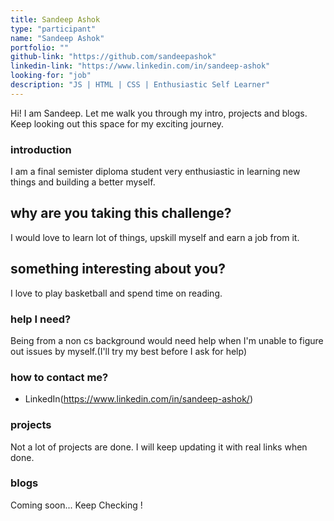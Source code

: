 ```yaml
---
title: Sandeep Ashok
type: "participant"
name: "Sandeep Ashok"
portfolio: ""
github-link: "https://github.com/sandeepashok"
linkedin-link: "https://www.linkedin.com/in/sandeep-ashok"
looking-for: "job"
description: "JS | HTML | CSS | Enthusiastic Self Learner"
---
```


Hi! I am Sandeep. Let me walk you through my intro, projects and blogs. Keep looking out this space for my exciting journey.

### introduction

I am a final semister diploma student very enthusiastic in learning new things and building a better myself.

## why are you taking this challenge?

I would love to learn lot of things, upskill myself and earn a job from it.

## something interesting about you?

I love to play basketball and spend time on reading.

### help I need?

Being from a non cs background would need help when I'm unable to figure out issues by myself.(I'll try my best before I ask for help)

### how to contact me?

- LinkedIn(https://www.linkedin.com/in/sandeep-ashok/)

### projects

Not a lot of projects are done. I will keep updating it with real links when done.

### blogs

Coming soon... Keep Checking !